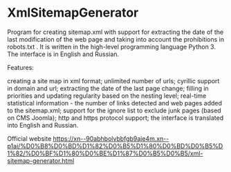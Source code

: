 # XmlSitemapGenerator
Program for creating sitemap.xml with support for extracting the date of the last modification of the web page and taking into account the prohibitions in robots.txt . It is written in the high-level programming language Python 3. The interface is in English and Russian.

Features:

creating a site map in xml format;
unlimited number of urls;
cyrillic support in domain and url;
extracting the date of the last page change;
filling in priorities and updating regularity based on the nesting level;
real-time statistical information - the number of links detected and web pages added to the sitemap.xml;
support for the ignore list to exclude junk pages (based on CMS Joomla);
http and https protocol support;
the interface is translated into English and Russian.

Official website https://xn--90abhbolvbbfgb9aje4m.xn--p1ai/%D0%B8%D0%BD%D1%82%D0%B5%D1%80%D0%BD%D0%B5%D1%82/%D0%BF%D1%80%D0%BE%D1%87%D0%B5%D0%B5/xml-sitemap-generator.html
